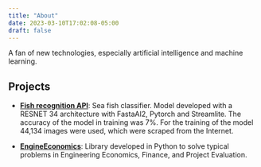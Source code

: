 ```yaml
---
title: "About"
date: 2023-03-10T17:02:08-05:00
draft: false
---
```


A fan of new technologies, especially artificial intelligence and machine learning.

## Projects

- [**Fish recognition API**](https://github.com/tiagogiraldo/sea_fish_recognition): Sea fish classifier.  Model developed with a RESNET 34 architecture with FastaAI2, Pytorch and Streamlite.  The accuracy of the model in training was 7%.  For the training of the model 44,134 images were used, which were scraped from the Internet.

- [**EngineEconomics**](https://github.com/tiagogiraldo/engineconomics): Library developed in Python to solve typical problems in Engineering Economics, Finance, and Project Evaluation.